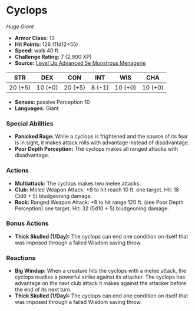 # Cyclops

*Huge* *Giant*

- **Armor Class:** 13
- **Hit Points:** 126 (11d12+55)
- **Speed:** walk 40 ft.
- **Challenge Rating:** 7 (2,900 XP)
- **Source:** [Level Up Advanced 5e Monstrous Menagerie](https://www.levelup5e.com)

| STR | DEX | CON | INT | WIS | CHA |
| --- | --- | --- | --- | --- | --- |
| 20 (+5) | 10 (+0) | 20 (+5) | 8 (-1) | 10 (+0) | 10 (+0) |

- **Senses:** passive Perception 10
- **Languages:** Giant
### Special Abilities
- **Panicked Rage:** While a cyclops is frightened and the source of its fear is in sight, it makes attack rolls with advantage instead of disadvantage.
- **Poor Depth Perception:** The cyclops makes all ranged attacks with disadvantage.
### Actions
- **Multiattack:** The cyclops makes two melee attacks.
- **Club:** Melee Weapon Attack: +8 to hit  reach 10 ft.  one target. Hit: 18 (3d8 + 5) bludgeoning damage.
- **Rock:** Ranged Weapon Attack: +8 to hit  range 120 ft. (see Poor Depth Perception)  one target. Hit: 32 (5d10 + 5) bludgeoning damage.
### Bonus Actions
- **Thick Skulled (1/Day):** The cyclops can end one condition on itself that was imposed through a failed Wisdom saving throw.
### Reactions
- **Big Windup:** When a creature hits the cyclops with a melee attack, the cyclops readies a powerful strike against its attacker. The cyclops has advantage on the next club attack it makes against the attacker before the end of its next turn.
- **Thick Skulled (1/Day):** The cyclops can end one condition on itself that was imposed through a failed Wisdom saving throw.
